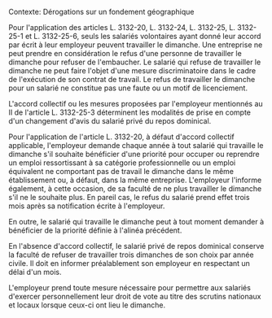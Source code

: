 Contexte: Dérogations sur un fondement géographique

Pour l'application des articles L. 3132-20, L. 3132-24, L. 3132-25, L. 3132-25-1 et L. 3132-25-6, seuls les salariés volontaires ayant donné leur accord par écrit à leur employeur peuvent travailler le dimanche. Une entreprise ne peut prendre en considération le refus d'une personne de travailler le dimanche pour refuser de l'embaucher. Le salarié qui refuse de travailler le dimanche ne peut faire l'objet d'une mesure discriminatoire dans le cadre de l'exécution de son contrat de travail. Le refus de travailler le dimanche pour un salarié ne constitue pas une faute ou un motif de licenciement.

L'accord collectif ou les mesures proposées par l'employeur mentionnés au II de l'article L. 3132-25-3 déterminent les modalités de prise en compte d'un changement d'avis du salarié privé du repos dominical.

Pour l'application de l'article L. 3132-20, à défaut d'accord collectif applicable, l'employeur demande chaque année à tout salarié qui travaille le dimanche s'il souhaite bénéficier d'une priorité pour occuper ou reprendre un emploi ressortissant à sa catégorie professionnelle ou un emploi équivalent ne comportant pas de travail le dimanche dans le même établissement ou, à défaut, dans la même entreprise. L'employeur l'informe également, à cette occasion, de sa faculté de ne plus travailler le dimanche s'il ne le souhaite plus. En pareil cas, le refus du salarié prend effet trois mois après sa notification écrite à l'employeur.

En outre, le salarié qui travaille le dimanche peut à tout moment demander à bénéficier de la priorité définie à l'alinéa précédent.

En l'absence d'accord collectif, le salarié privé de repos dominical conserve la faculté de refuser de travailler trois dimanches de son choix par année civile. Il doit en informer préalablement son employeur en respectant un délai d'un mois.

L'employeur prend toute mesure nécessaire pour permettre aux salariés d'exercer personnellement leur droit de vote au titre des scrutins nationaux et locaux lorsque ceux-ci ont lieu le dimanche.